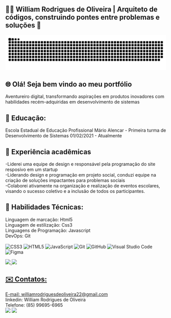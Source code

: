   ## 👨‍💻 William Rodrigues de Oliveira | Arquiteto de códigos, construindo pontes entre problemas e soluções 🚀
 <picture>
  <source
    media="(prefers-color-scheme: dark)"
    srcset="https://raw.githubusercontent.com/platane/snk/output/github-contribution-grid-snake-dark.svg"
  />
  <source
    media="(prefers-color-scheme: light)"
    srcset="https://raw.githubusercontent.com/platane/snk/output/github-contribution-grid-snake.svg"
  />
  <img
    alt="github contribution grid snake animation"
    src="https://raw.githubusercontent.com/platane/snk/output/github-contribution-grid-snake.svg"
  />
</picture>
<div> 
 

## 🌐 Olá! Seja bem vindo ao meu portfólio <br>
Aventureiro digital, transformando aspirações em produtos inovadores com habilidades recém-adquiridas em desenvolvimento de sistemas

## 💼 Educação: <br>
Escola Estadual de Educação Profissional Mário Alencar - Primeira turma de Desenvolvimento de Sistemas 01/02/2021 - Atualmente

## 👨 Experiência acadêmicas <br>
-Liderei uma equipe de design e responsável pela programação do site resposivo em um startup <br>
-Liderando design e programação em projeto social, conduzi equipe na criação de soluções impactantes para problemas sociais <br>
-Colaborei ativamente na organização e realização de eventos escolares, visando o sucesso coletivo e a inclusão de todos os participantes.<br>

## 🚀 Habilidades Técnicas: <br>
Linguagem de marcação: Html5 <br>
Linguagem de estilização: Css3 <br>
Linguagens de Programação: Javascript<br>
DevOps: Git <br> <br>
  ![CSS3](https://img.shields.io/badge/css3-%231572B6.svg?style=for-the-badge&logo=css3&logoColor=white)
  ![HTML5](https://img.shields.io/badge/html5-%23E34F26.svg?style=for-the-badge&logo=html5&logoColor=white)
  ![JavaScript](https://img.shields.io/badge/javascript-%23323330.svg?style=for-the-badge&logo=javascript&logoColor=%23F7DF1E)
  ![Git](https://img.shields.io/badge/git-%23F05033.svg?style=for-the-badge&logo=git&logoColor=white)
  ![GitHub](https://img.shields.io/badge/github-%23121011.svg?style=for-the-badge&logo=github&logoColor=white)
  ![Visual Studio Code](https://img.shields.io/badge/Visual%20Studio%20Code-0078d7.svg?style=for-the-badge&logo=visual-studio-code&logoColor=white)
  ![Figma](https://img.shields.io/badge/figma-%23F24E1E.svg?style=for-the-badge&logo=figma&logoColor=white)

  <div>
   <a href="https://github.com/William05DEV">
   <img height="180em" src="https://github-readme-stats.vercel.app/api?username=WilliamRodriguesDS&show_icons=true&theme=transparent&include_all_commits=true&count_private=true"/>
   <img height="180em" src="https://github-readme-stats.vercel.app/api/top-langs/?username=WilliamRodriguesDS&layout=compact&langs_count=6&theme=dark"/>
</div>

## ✉️ Contatos: <br>
  E-mail: williamrodriguesdeoliveira22@gmail.com <br>
  linkedin: William Rodrigues de Oliveira <br>
  Telefone: (85) 99695-6965 <br>
  <a href = "mailto:williamrodriguesdeoliveira22@gmail.com"><img src="https://img.shields.io/badge/-Gmail-%23333?style=for-the-badge&logo=gmail&logoColor=white" target="_blank"></a>
  <a href="https://www.linkedin.com/in/william-rodrigues-de-oliveira-3b4701274/" target="_blank"><img src="https://img.shields.io/badge/-LinkedIn-%230077B5?style=for-the-badge&logo=linkedin&logoColor=white" target="_blank"></a>

</div>
